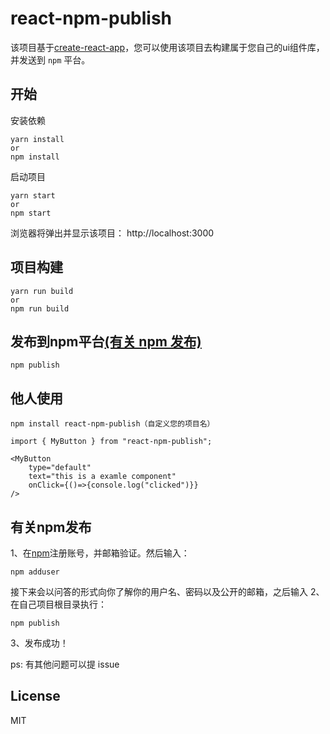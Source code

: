 # react-npm-publish
该项目基于[create-react-app](https://github.com/facebook/create-react-app)，您可以使用该项目去构建属于您自己的ui组件库，并发送到 `npm` 平台。

## 开始
安装依赖
```
yarn install
or 
npm install
```

启动项目
```
yarn start
or 
npm start
```
浏览器将弹出并显示该项目： http://localhost:3000

## 项目构建
```
yarn run build
or 
npm run build
```

## 发布到npm平台[(有关 npm 发布)](#有关npm发布)
```
npm publish
```

## 他人使用
```
npm install react-npm-publish（自定义您的项目名）
```

```
import { MyButton } from "react-npm-publish";

<MyButton
    type="default"
    text="this is a examle component"
    onClick={()=>{console.log("clicked")}}
/>
```

## 有关npm发布
1、在[npm](https://www.npmjs.com/)注册账号，并邮箱验证。然后输入：
```
npm adduser
```
接下来会以问答的形式向你了解你的用户名、密码以及公开的邮箱，之后输入
2、在自己项目根目录执行：
```
npm publish
```
3、发布成功！


ps: 有其他问题可以提 issue 


## License

MIT
